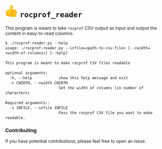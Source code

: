 # <img src="./thumbsup.png" width="40"> `rocprof_reader`

This program is meant to take `rocprof` CSV output as input and output the content in easy-to-read columns.

```
$ ./rocprof-reader.py --help
usage: ./rocprof-reader.py --infile=<path-to-csv-file> [--cwidth=<width-of-columns>] [--help]

This program is meant to make rocprof CSV files readable

optional arguments:
  -h, --help            show this help message and exit
  -c CWIDTH, --cwidth CWIDTH
                        Set the width of columns (in number of characters)

Required arguments::
  -i INFILE, --infile INFILE
                        Pass the rocprof CSV file you want to make readable.
```


### Contributing
If you have potential contributions, please feel free to open an issue.
